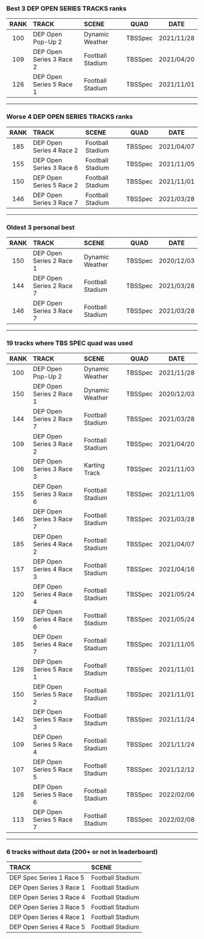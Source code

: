 ### Best 3 DEP OPEN SERIES TRACKS ranks
|RANK|TRACK|SCENE|QUAD|DATE|
|:---:|:---|:---|:---:|:---:|
|100|DEP Open Pop-Up 2|Dynamic Weather|TBSSpec|2021/11/28|
|109|DEP Open Series 3 Race 2|Football Stadium|TBSSpec|2021/04/20|
|126|DEP Open Series 5 Race 1|Football Stadium|TBSSpec|2021/11/01|
---
### Worse 4 DEP OPEN SERIES TRACKS ranks
|RANK|TRACK|SCENE|QUAD|DATE|
|:---:|:---|:---|:---:|:---:|
|185|DEP Open Series 4 Race 2|Football Stadium|TBSSpec|2021/04/07|
|155|DEP Open Series 3 Race 6|Football Stadium|TBSSpec|2021/11/05|
|150|DEP Open Series 5 Race 2|Football Stadium|TBSSpec|2021/11/01|
|146|DEP Open Series 3 Race 7|Football Stadium|TBSSpec|2021/03/28|
---
### Oldest 3 personal best
|RANK|TRACK|SCENE|QUAD|DATE|
|:---:|:---|:---|:---:|:---:|
|150|DEP Open Series 2 Race 1|Dynamic Weather|TBSSpec|2020/12/03|
|144|DEP Open Series 2 Race 7|Football Stadium|TBSSpec|2021/03/28|
|146|DEP Open Series 3 Race 7|Football Stadium|TBSSpec|2021/03/28|
---
### 19 tracks where TBS SPEC quad was used
|RANK|TRACK|SCENE|QUAD|DATE|
|:---:|:---|:---|:---:|:---:|
|100|DEP Open Pop-Up 2|Dynamic Weather|TBSSpec|2021/11/28|
|150|DEP Open Series 2 Race 1|Dynamic Weather|TBSSpec|2020/12/03|
|144|DEP Open Series 2 Race 7|Football Stadium|TBSSpec|2021/03/28|
|109|DEP Open Series 3 Race 2|Football Stadium|TBSSpec|2021/04/20|
|106|DEP Open Series 3 Race 3|Karting Track|TBSSpec|2021/11/03|
|155|DEP Open Series 3 Race 6|Football Stadium|TBSSpec|2021/11/05|
|146|DEP Open Series 3 Race 7|Football Stadium|TBSSpec|2021/03/28|
|185|DEP Open Series 4 Race 2|Football Stadium|TBSSpec|2021/04/07|
|157|DEP Open Series 4 Race 3|Football Stadium|TBSSpec|2021/04/16|
|120|DEP Open Series 4 Race 4|Football Stadium|TBSSpec|2021/05/24|
|159|DEP Open Series 4 Race 6|Football Stadium|TBSSpec|2021/05/24|
|185|DEP Open Series 4 Race 7|Football Stadium|TBSSpec|2021/11/05|
|126|DEP Open Series 5 Race 1|Football Stadium|TBSSpec|2021/11/01|
|150|DEP Open Series 5 Race 2|Football Stadium|TBSSpec|2021/11/01|
|142|DEP Open Series 5 Race 3|Football Stadium|TBSSpec|2021/11/24|
|109|DEP Open Series 5 Race 4|Football Stadium|TBSSpec|2021/11/24|
|107|DEP Open Series 5 Race 5|Football Stadium|TBSSpec|2021/12/12|
|126|DEP Open Series 5 Race 6|Football Stadium|TBSSpec|2022/02/06|
|113|DEP Open Series 5 Race 7|Football Stadium|TBSSpec|2022/02/08|
---
### 6 tracks without data (200+ or not in leaderboard)
|TRACK|SCENE|
|:---|:---|
|DEP Spec Series 1 Race 5|Football Stadium|
|DEP Open Series 3 Race 1|Football Stadium|
|DEP Open Series 3 Race 4|Football Stadium|
|DEP Open Series 3 Race 5|Football Stadium|
|DEP Open Series 4 Race 1|Football Stadium|
|DEP Open Series 4 Race 5|Football Stadium|
